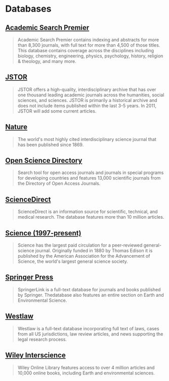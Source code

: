 # Databases

## [Academic Search Premier](http://summit.csuci.edu:2048/login?url=http://search.ebscohost.com/login.aspx?authtype=ip,uid&profile=ehost&defaultdb=aph)

> Academic Search Premier contains indexing and abstracts for more than 8,300 journals, with full text for more than 4,500 of those titles. This database contains coverage across the disciplines including biology, chemistry, engineering, physics, psychology, history, religion & theology, and many more.

## [JSTOR](http://summit.csuci.edu:2048/login?url=http://www.jstor.org/search)

> JSTOR offers a high-quality, interdisciplinary archive that has over one thousand leading academic journals across the humanities, social sciences, and sciences. JSTOR is primarily a historical archive and does not include items published within the last 3-5 years. In 2011, JSTOR will add some current articles.

## [Nature](http://summit.csuci.edu:2048/login?url=http://www.nature.com/nature)

> The world's most highly cited interdisciplinary science journal that has been published since 1869.

## [Open Science Directory](http://summit.csuci.edu:2048/login?url=http://www.opensciencedirectory.net/)

> Search tool for open access journals and journals in special programs for developing countries and features 13,000 scientific journals from the Directory of Open Access Journals.

## [ScienceDirect](http://summit.csuci.edu:2048/login?url=http://www.sciencedirect.com/science?_ob=BrowseListURL&_type=subject&subjColl=20&zone=brws&_acct=C000059554&_version=1&_urlVersion=0&_userid=521370&md5=d437f7324b81b8b61534916b8b9a04bb)

> ScienceDirect is an information source for scientific, technical, and medical research. The database features more than 10 million articles.

## [Science \(1997-present\)](http://summit.csuci.edu:2048/login?url=http://www.sciencemag.org)

> Science has the largest paid circulation for a peer-reviewed general-science journal. Originally funded in 1880 by Thomas Edison it is published by the American Association for the Advancement of Science, the world's largest general science society.

## [Springer Press](http://summit.csuci.edu:2048/login?url=http://www.springerlink.com)

> SpringerLink is a full-text database for journals and books published by Springer. Thedatabase also features an entire section on Earth and Environmental Science.

## [Westlaw](http://summit.csuci.edu/login?url=https://1.next.westlaw.com/Search/Home.html?rs=IWLN1.0&vr=3.0&sp=000556315-2100&forcecdn=false&bhskip=1)

> Westlaw is a full-text database incorporating full text of laws, cases from all US jurisdictions, law review articles, and news supporting the legal research process.

## [Wiley Interscience](http://summit.csuci.edu:2048/login?url=http://onlinelibrary.wiley.com)

> Wiley Online Library features access to over 4 million articles and 10,000 online books, including Earth and environmental sciences.



